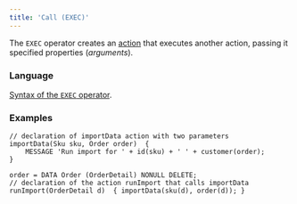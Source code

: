 ```yaml
---
title: 'Call (EXEC)'
---
```


The `EXEC` operator creates an [action](Actions.md) that executes another action, passing it specified properties (*arguments*).

### Language

[Syntax of the `EXEC` operator](EXEC_operator.md).

### Examples

```lsf
// declaration of importData action with two parameters
importData(Sku sku, Order order)  {
    MESSAGE 'Run import for ' + id(sku) + ' ' + customer(order);
}

order = DATA Order (OrderDetail) NONULL DELETE;
// declaration of the action runImport that calls importData
runImport(OrderDetail d)  { importData(sku(d), order(d)); } 
```


  
